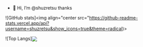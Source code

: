 - 👋 Hi, I’m @shuzretsu thanks



![GitHub stats]<img align="center src="https://github-readme-stats.vercel.app/api?username=shuzretsu&show_icons=true&theme=radical)>

![Top Langs]<img align="center" src="https://github-readme-stats.vercel.app/api/top-langs/?username=RenanTKN&layout=compact&text_color=daf7dc&bg_color=151515">
<!---
shuzretsu/shuzretsu is a ✨ special ✨ repository because its `README.md` (this file) appears on your GitHub profile.
You can click the Preview link to take a look at your changes.
--->
